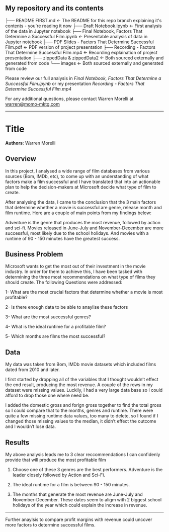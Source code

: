 ## My repository and its contents

├── README FIRST.md     <- The README for this repo branch explaining it's contents - you're reading it now
├── Draft Notebook.ipynb      <- First analysis of the data in Jupyter notebook
├── Final Notebook, Factors That Determine a Successful Film.ipynb     <- Presentable analysis of data in Jupyter notebook
├── PDF Slides - Factors That Determine Successful Film.pdf    <- PDF version of project presentation
├── Recording - Factors That Determine Successful Film.mp4    <- Recording explaination of project presentation
├── zippedData & zippedData2    <- Both sourced externally and generated from code
└── images    <- Both sourced externally and generated from code


Please review our full analysis in *Final Notebook, Factors That Determine a Successful Film.ipynb* or my presentation *Recording - Factors That Determine Successful Film.mp4*

For any additional questions, please contact Warren Morelli at warren@momo-mktg.com


- - -


# Title

**Authors**: Warren Morelli

## Overview

In this project, I analysed a wide range of film databases from various sources (Bom, IMDb, etc), to come up with an understanding of what factors make a film successful and I have translated that into an actionable plan to help the decision-makers at Microsoft decide what type of film to create. 

After analysing the data, I came to the conclusion that the 3 main factors that determine whether a movie is successful are genre, release month and film runtime. Here are a couple of main points from my findings below:

Adventure is the genre that produces the most revenue, followed by action and sci-fi. 
Movies released in June-July and November-December are more successful, most likely due to the school holidays. 
And movies with a runtime of 90 - 150 minutes have the greatest success.


## Business Problem

Microsoft wants to get the most out of their investment in the movie industry. In order for them to achieve this, I have been tasked with determining the three most recommendations on what type of films they should create. The following Questions were addressed:

1- What are the most crucial factors that determine whether a movie is most profitable?

2- Is there enough data to be able to anaylise these factors

3- What are the most successful genres?

4- What is the ideal runtime for a profitable film?

5- Which months are films the most successful?


## Data

My data was taken from Bom, IMDb movie datasets which included films dated from 2010 and later.

I first started by dropping all of the variables that I thought wouldn’t effect the end result, producing the most revenue. A couple of the rows in my dataset were missing values. Luckily, I had a very large data base so I could afford to drop those one where need be. 

I added the domestic gross and forign gross together to find the total gross so I could compare that to the months, genres and runtime. There were quite a few missing runtime data values, too many to delete, so I found if I changed those missing values to the median, it didn’t effect the outcome and I wouldn’t lose data.


## Results

My above analysis leads me to 3 clear reccommendations I can confidenly provide that will produce the most profitable film

1. Choose one of these 3 genres are the best performers. Adventure is the leader closely followed by Action and Sci-Fi.

2. The ideal runtime for a film is between 90 - 150 minutes.

3. The months that generate the most revenue are June-July and November-December. These dates seem to aligm with 2 biggest school holidays of the year which could explain the increase in revenue.

***

Further anaylsis to compare profit margins with revenue could uncover more factors to determine successful films.   